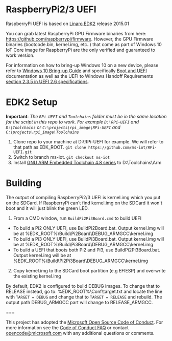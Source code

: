 # RaspberryPi2/3 UEFI
RaspberryPi UEFI is based on [Linaro EDK2](https://git.linaro.org/uefi/linaro-edk2.git) release 2015.01

You can grab latest RaspberryPi GPU Firmware binaries from here: https://github.com/raspberrypi/firmware. However, the GPU Firmware binaries (bootcode.bin, kernel.img, etc..) that come as part of Windows 10 IoT Core image for RaspberryPi are the only verified and guaranteed to work version.

For information on how to bring-up Windows 10 on a new device, please refer to [Windows 10 Bring-up Guide](https://msdn.microsoft.com/en-us/windows/hardware/drivers/bringup/index) and specifically [Boot and UEFI](https://msdn.microsoft.com/en-us/windows/hardware/drivers/bringup/boot-and-uefi) documentation as well as the UEFI to Windows Handoff Requirements [section 2.3.5 in UEFI 2.6 specifications](http://www.uefi.org/sites/default/files/resources/UEFI%20Spec%202_6.pdf).

# EDK2 Setup
**Important**: *The ```RPi-UEFI``` and ```Toolchains``` folder must be in the same location for the script in this repo to work. For example ```D:\RPi-UEFI``` and ```D:\Toolchains``` or ```C:\projects\rpi_image\RPi-UEFI``` and ```C:\projects\rpi_image\Toolchains```*
1. Clone repo to your machine at D:\RPi-UEFI for example. We will refer to that path as EDK_ROOT. `git clone https://github.com/ms-iot/RPi-UEFI.git`
2. Switch to branch ms-iot. `git checkout ms-iot`
3. Install [GNU ARM Embedded Toolchain 4.8 series](https://launchpad.net/gcc-arm-embedded/4.8) to D:\Toolchains\Arm

# Building
The output of compiling RaspberryPi2/3 UEFI is kernel.img which you put on the SDCard. If RaspberryPi can't find kernel.img on the SDCard it won't boot and it will just blink the green LED.

1. From a CMD window, run `BuildPi2Pi3Board.cmd` to build UEFI
  * To build a Pi2 ONLY UEFI, use BuildPi2Board.bat. Output kernel.img will be at %EDK_ROOT%\Build\Pi2Board\DEBUG_ARMGCC\kernel.img
  * To build a Pi3 ONLY UEFI, use BuildPi3Board.bat. Output kernel.img will be at %EDK_ROOT%\Build\Pi3Board\DEBUG_ARMGCC\kernel.img
  * To build a UEFI that boots both Pi2 and Pi3, use BuildPi2Pi3Board.bat. Output kernel.img will be at %EDK_ROOT%\Build\Pi2Pi3Board\DEBUG_ARMGCC\kernel.img
2. Copy kernel.img to the SDCard boot partition (e.g EFIESP) and overwrite the existing kernel.img

By default, EDK2 is configured to build DEBUG images. To change that to RELEASE instead, go to: %EDK_ROOT%\Conf\target.txt and locate the line with `TARGET = DEBUG` and change that to `TARGET = RELEASE` and rebuild. The output path DEBUG_ARMGCC part will change to RELEASE_ARMGCC.

===

This project has adopted the [Microsoft Open Source Code of Conduct](http://microsoft.github.io/codeofconduct). For more information see the [Code of Conduct FAQ](http://microsoft.github.io/codeofconduct/faq.md) or contact [opencode@microsoft.com](mailto:opencode@microsoft.com) with any additional questions or comments.
